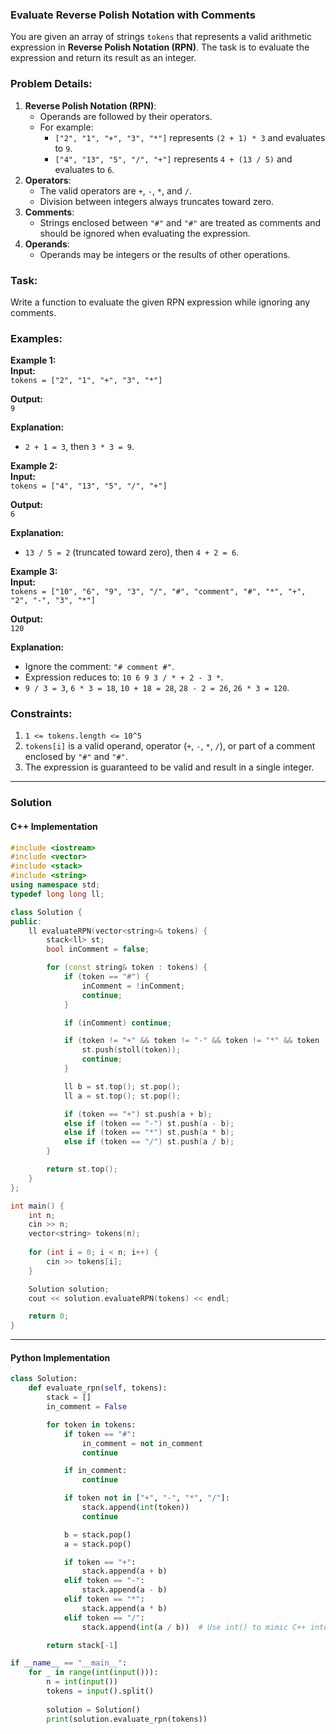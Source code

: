 ### Evaluate Reverse Polish Notation with Comments

You are given an array of strings `tokens` that represents a valid arithmetic expression in **Reverse Polish Notation (RPN)**. The task is to evaluate the expression and return its result as an integer.
### Problem Details:
1. **Reverse Polish Notation (RPN)**:
    - Operands are followed by their operators.
    - For example:
        - `["2", "1", "+", "3", "*"]` represents `(2 + 1) * 3` and evaluates to `9`.
        - `["4", "13", "5", "/", "+"]` represents `4 + (13 / 5)` and evaluates to `6`.
2. **Operators**:    
    - The valid operators are `+`, `-`, `*`, and `/`.
    - Division between integers always truncates toward zero.
3. **Comments**:
    - Strings enclosed between `"#"` and `"#"` are treated as comments and should be ignored when evaluating the expression.
4. **Operands**:
    - Operands may be integers or the results of other operations.
### Task:

Write a function to evaluate the given RPN expression while ignoring any comments.

### Examples:

**Example 1:**  
**Input:**  
`tokens = ["2", "1", "+", "3", "*"]`

**Output:**  
`9`

**Explanation:**

- `2 + 1 = 3`, then `3 * 3 = 9`.


**Example 2:**  
**Input:**  
`tokens = ["4", "13", "5", "/", "+"]`

**Output:**  
`6`

**Explanation:**

- `13 / 5 = 2` (truncated toward zero), then `4 + 2 = 6`.

**Example 3:**  
**Input:**  
`tokens = ["10", "6", "9", "3", "/", "#", "comment", "#", "*", "+", "2", "-", "3", "*"]`

**Output:**  
`120`

**Explanation:**

- Ignore the comment: `"# comment #"`.
- Expression reduces to: `10 6 9 3 / * + 2 - 3 *`.
- `9 / 3 = 3`, `6 * 3 = 18`, `10 + 18 = 28`, `28 - 2 = 26`, `26 * 3 = 120`.

### Constraints:

1. `1 <= tokens.length <= 10^5`
2. `tokens[i]` is a valid operand, operator (`+`, `-`, `*`, `/`), or part of a comment enclosed by `"#"` and `"#"`.
3. The expression is guaranteed to be valid and result in a single integer.

---

### Solution

#### C++ Implementation
```cpp
#include <iostream>
#include <vector>
#include <stack>
#include <string>
using namespace std;
typedef long long ll;

class Solution {
public:
    ll evaluateRPN(vector<string>& tokens) {
        stack<ll> st;
        bool inComment = false;

        for (const string& token : tokens) {
            if (token == "#") {
                inComment = !inComment;
                continue;
            }

            if (inComment) continue;

            if (token != "+" && token != "-" && token != "*" && token != "/") {
                st.push(stoll(token));
                continue;
            }

            ll b = st.top(); st.pop();
            ll a = st.top(); st.pop();

            if (token == "+") st.push(a + b);
            else if (token == "-") st.push(a - b);
            else if (token == "*") st.push(a * b);
            else if (token == "/") st.push(a / b);
        }

        return st.top();
    }
};

int main() {
    int n;
    cin >> n;
    vector<string> tokens(n);
    
    for (int i = 0; i < n; i++) {
        cin >> tokens[i];
    }

    Solution solution;
    cout << solution.evaluateRPN(tokens) << endl;

    return 0;
}
```

---

#### Python Implementation
```python
class Solution:
    def evaluate_rpn(self, tokens):
        stack = []
        in_comment = False

        for token in tokens:
            if token == "#":
                in_comment = not in_comment
                continue

            if in_comment:
                continue

            if token not in ["+", "-", "*", "/"]:
                stack.append(int(token))
                continue

            b = stack.pop()
            a = stack.pop()

            if token == "+":
                stack.append(a + b)
            elif token == "-":
                stack.append(a - b)
            elif token == "*":
                stack.append(a * b)
            elif token == "/":
                stack.append(int(a / b))  # Use int() to mimic C++ integer division

        return stack[-1]

if __name__ == "__main__":
    for _ in range(int(input())):
	    n = int(input())
	    tokens = input().split()
	
	    solution = Solution()
	    print(solution.evaluate_rpn(tokens))
```